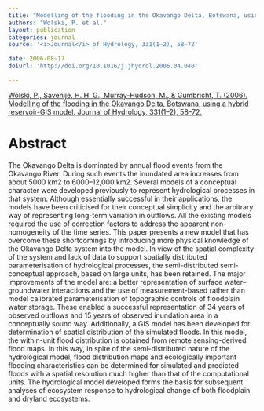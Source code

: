 ```yaml
---
title: "Modelling of the flooding in the Okavango Delta, Botswana, using a hybrid reservoir-GIS model."
authors: "Wolski, P. et al."
layout: publication
categories: journal
source: '<i>Journal</i> of Hydrology, 331(1–2), 58–72'

date: 2006-08-17
doiurl: 'http://doi.org/10.1016/j.jhydrol.2006.04.040'

---
```


[Wolski, P., Savenije, H. H. G., Murray-Hudson, M., & Gumbricht, T. (2006). Modelling of the flooding in the Okavango Delta, Botswana, using a hybrid reservoir-GIS model. Journal of Hydrology, 331(1–2), 58–72.](http://doi.org/10.1016/j.jhydrol.2006.04.040)

<h1 class='foot-description'>Abstract</h1>

The Okavango Delta is dominated by annual flood events from the Okavango River. During such events the inundated area increases from about 5000 km2 to 6000–12,000 km2. Several models of a conceptual character were developed previously to represent hydrological processes in that system. Although essentially successful in their applications, the models have been criticised for their conceptual simplicity and the arbitrary way of representing long-term variation in outflows. All the existing models required the use of correction factors to address the apparent non-homogeneity of the time series. This paper presents a new model that has overcome these shortcomings by introducing more physical knowledge of the Okavango Delta system into the model. In view of the spatial complexity of the system and lack of data to support spatially distributed parameterisation of hydrological processes, the semi-distributed semi-conceptual approach, based on large units, has been retained. The major improvements of the model are: a better representation of surface water–groundwater interactions and the use of measurement-based rather than model calibrated parameterisation of topographic controls of floodplain water storage. These enabled a successful representation of 34 years of observed outflows and 15 years of observed inundation area in a conceptually sound way. Additionally, a GIS model has been developed for determination of spatial distribution of the simulated floods. In this model, the within-unit flood distribution is obtained from remote sensing-derived flood maps. In this way, in spite of the semi-distributed nature of the hydrological model, flood distribution maps and ecologically important flooding characteristics can be determined for simulated and predicted floods with a spatial resolution much higher than that of the computational units. The hydrological model developed forms the basis for subsequent analyses of ecosystem response to hydrological change of both floodplain and dryland ecosystems.
